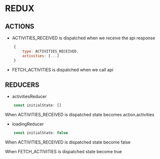 # REDUX

## ACTIONS

- ACTIVITIES_RECEIVED is dispatched when we receive the api response

```javascript
    {
        type: ACTIVITIES_RECEIVED,
        activities: [...]
    }
```

- FETCH_ACTIVITIES is dispatched when we call api

## REDUCERS

- activitiesReducer

```javascript
    const initialState: []
```

When ACTIVITIES_RECEIVED is dispatched state becomes action.activities

- loadingReducer

```javascript
    const initialState: false
```

When ACTIVITIES_RECEIVED is dispatched state become false

When FETCH_ACTIVITIES is dispatched state become true
